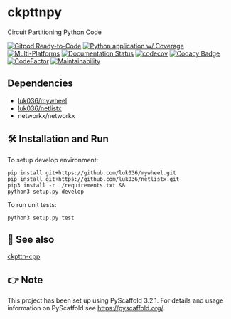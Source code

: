 # ckpttnpy

Circuit Partitioning Python Code

[![Gitpod Ready-to-Code](https://img.shields.io/badge/Gitpod-Ready--to--Code-blue?logo=gitpod)](https://gitpod.io/#https://github.com/luk036/ckpttnpy)
[![Python application w/ Coverage](https://github.com/luk036/ckpttnpy/actions/workflows/python-app.yml/badge.svg)](https://github.com/luk036/ckpttnpy/actions/workflows/python-app.yml)
[![Multi-Platforms](https://github.com/luk036/ckpttnpy/actions/workflows/multi-platforms.yml/badge.svg)](https://github.com/luk036/ckpttnpy/actions/workflows/multi-platforms.yml)
[![Documentation Status](https://readthedocs.org/projects/ckpttnpy/badge/?version=latest)](https://ckpttnpy.readthedocs.io/en/latest/?badge=latest)
[![codecov](https://codecov.io/gh/luk036/ckpttnpy/branch/master/graph/badge.svg)](https://codecov.io/gh/luk036/ckpttnpy)
[![Codacy Badge](https://api.codacy.com/project/badge/Grade/1c8b47586d12409e95c7c143b1fec7e8)](https://app.codacy.com/app/luk036/ckpttnpy?utm_source=github.com&utm_medium=referral&utm_content=luk036/ckpttnpy&utm_campaign=Badge_Grade_Dashboard)
[![CodeFactor](https://www.codefactor.io/repository/github/luk036/ckpttnpy/badge)](https://www.codefactor.io/repository/github/luk036/ckpttnpy)
[![Maintainability](https://api.codeclimate.com/v1/badges/2551a7289b83520b6cac/maintainability)](https://codeclimate.com/github/luk036/ckpttnpy/maintainability)

## Dependencies

- [luk036/mywheel](https://github.com/luk036/mywheel)
- [luk036/netlistx](https://github.com/luk036/netlistx)
- networkx/networkx

## 🛠️ Installation and Run

To setup develop environment:

    pip install git+https://github.com/luk036/mywheel.git
    pip install git+https://github.com/luk036/netlistx.git
    pip3 install -r ./requirements.txt &&
    python3 setup.py develop

To run unit tests:

    python3 setup.py test

## 👀 See also

[ckpttn-cpp](https://github.com/luk036/ckpttn-cpp)

## 👉 Note

This project has been set up using PyScaffold 3.2.1. For details and usage
information on PyScaffold see <https://pyscaffold.org/>.

